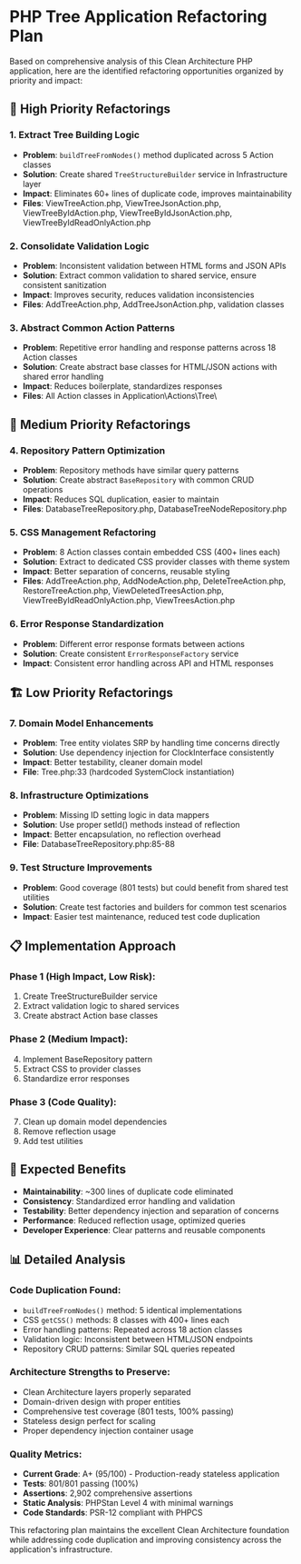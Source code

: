 # PHP Tree Application Refactoring Plan

Based on comprehensive analysis of this Clean Architecture PHP application, here are the identified refactoring opportunities organized by priority and impact:

## 🎯 **High Priority Refactorings**

### 1. **Extract Tree Building Logic** 
- **Problem**: `buildTreeFromNodes()` method duplicated across 5 Action classes
- **Solution**: Create shared `TreeStructureBuilder` service in Infrastructure layer
- **Impact**: Eliminates 60+ lines of duplicate code, improves maintainability
- **Files**: ViewTreeAction.php, ViewTreeJsonAction.php, ViewTreeByIdAction.php, ViewTreeByIdJsonAction.php, ViewTreeByIdReadOnlyAction.php

### 2. **Consolidate Validation Logic**
- **Problem**: Inconsistent validation between HTML forms and JSON APIs
- **Solution**: Extract common validation to shared service, ensure consistent sanitization
- **Impact**: Improves security, reduces validation inconsistencies
- **Files**: AddTreeAction.php, AddTreeJsonAction.php, validation classes

### 3. **Abstract Common Action Patterns**
- **Problem**: Repetitive error handling and response patterns across 18 Action classes
- **Solution**: Create abstract base classes for HTML/JSON actions with shared error handling
- **Impact**: Reduces boilerplate, standardizes responses
- **Files**: All Action classes in Application\Actions\Tree\

## 🔧 **Medium Priority Refactorings**

### 4. **Repository Pattern Optimization**
- **Problem**: Repository methods have similar query patterns
- **Solution**: Create abstract `BaseRepository` with common CRUD operations
- **Impact**: Reduces SQL duplication, easier to maintain
- **Files**: DatabaseTreeRepository.php, DatabaseTreeNodeRepository.php

### 5. **CSS Management Refactoring**
- **Problem**: 8 Action classes contain embedded CSS (400+ lines each)
- **Solution**: Extract to dedicated CSS provider classes with theme system
- **Impact**: Better separation of concerns, reusable styling
- **Files**: AddTreeAction.php, AddNodeAction.php, DeleteTreeAction.php, RestoreTreeAction.php, ViewDeletedTreesAction.php, ViewTreeByIdReadOnlyAction.php, ViewTreesAction.php

### 6. **Error Response Standardization**
- **Problem**: Different error response formats between actions
- **Solution**: Create consistent `ErrorResponseFactory` service
- **Impact**: Consistent error handling across API and HTML responses

## 🏗️ **Low Priority Refactorings**

### 7. **Domain Model Enhancements**
- **Problem**: Tree entity violates SRP by handling time concerns directly
- **Solution**: Use dependency injection for ClockInterface consistently
- **Impact**: Better testability, cleaner domain model
- **File**: Tree.php:33 (hardcoded SystemClock instantiation)

### 8. **Infrastructure Optimizations**
- **Problem**: Missing ID setting logic in data mappers
- **Solution**: Use proper setId() methods instead of reflection
- **Impact**: Better encapsulation, no reflection overhead
- **File**: DatabaseTreeRepository.php:85-88

### 9. **Test Structure Improvements**
- **Problem**: Good coverage (801 tests) but could benefit from shared test utilities
- **Solution**: Create test factories and builders for common test scenarios
- **Impact**: Easier test maintenance, reduced test code duplication

## 📋 **Implementation Approach**

### Phase 1 (High Impact, Low Risk):
1. Create TreeStructureBuilder service
2. Extract validation logic to shared services  
3. Create abstract Action base classes

### Phase 2 (Medium Impact):
4. Implement BaseRepository pattern
5. Extract CSS to provider classes
6. Standardize error responses

### Phase 3 (Code Quality):
7. Clean up domain model dependencies
8. Remove reflection usage
9. Add test utilities

## 🎯 **Expected Benefits**

- **Maintainability**: ~300 lines of duplicate code eliminated
- **Consistency**: Standardized error handling and validation
- **Testability**: Better dependency injection and separation of concerns
- **Performance**: Reduced reflection usage, optimized queries
- **Developer Experience**: Clear patterns and reusable components

## 📊 **Detailed Analysis**

### Code Duplication Found:
- `buildTreeFromNodes()` method: 5 identical implementations
- CSS `getCSS()` methods: 8 classes with 400+ lines each
- Error handling patterns: Repeated across 18 action classes
- Validation logic: Inconsistent between HTML/JSON endpoints
- Repository CRUD patterns: Similar SQL queries repeated

### Architecture Strengths to Preserve:
- Clean Architecture layers properly separated
- Domain-driven design with proper entities
- Comprehensive test coverage (801 tests, 100% passing)
- Stateless design perfect for scaling
- Proper dependency injection container usage

### Quality Metrics:
- **Current Grade**: A+ (95/100) - Production-ready stateless application
- **Tests**: 801/801 passing (100%)
- **Assertions**: 2,902 comprehensive assertions
- **Static Analysis**: PHPStan Level 4 with minimal warnings
- **Code Standards**: PSR-12 compliant with PHPCS

This refactoring plan maintains the excellent Clean Architecture foundation while addressing code duplication and improving consistency across the application's infrastructure.